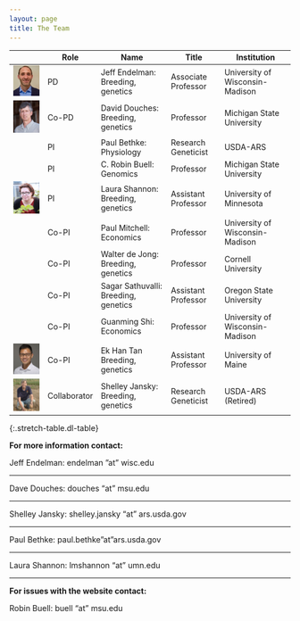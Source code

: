 ```yaml
---
layout: page
title: The Team
---
```



| | Role | Name | Title | Institution |
| --- | --- | --- | --- |--- |
| ![jeff][Jeff]| PD | Jeff Endelman: Breeding, genetics | Associate Professor | University of Wisconsin-Madison
|![dave][Dave] | Co-PD | David Douches: Breeding, genetics | Professor | Michigan State University
| | PI | Paul Bethke: Physiology | Research Geneticist | USDA-ARS
| | PI | C. Robin Buell: Genomics | Professor | Michigan State University
|![laura][Laura]| PI | Laura Shannon: Breeding, genetics | Assistant Professor | University of Minnesota
| | Co-PI | Paul Mitchell: Economics | Professor | University of Wisconsin-Madison
| | Co-PI | Walter de Jong: Breeding, genetics | Professor | Cornell University
| | Co-PI | Sagar Sathuvalli: Breeding, genetics | Assistant Professor | Oregon State University
| | Co-PI | Guanming Shi: Economics | Professor | University of Wisconsin-Madison
|![han][Han] | Co-PI | Ek Han Tan Breeding, genetics | Assistant Professor | University of Maine
| ![shelly][Shelley]| Collaborator | Shelley Jansky: Breeding, genetics | Research Geneticist | USDA-ARS (Retired)
{:.stretch-table.dl-table}


**For more information contact:**

Jeff Endelman: endelman ”at” wisc.edu

***
Dave Douches: douches “at” msu.edu

***
Shelley Jansky: shelley.jansky “at” ars.usda.gov

***
Paul Bethke: paul.bethke”at”ars.usda.gov

***
Laura Shannon: lmshannon “at” umn.edu

***

**For issues with the website contact:**

Robin Buell: buell “at” msu.edu


[Shelley]: /Shelley_Jansky_crop.jpg
[Dave]: /Dave_Douches3_crop.jpeg
[Laura]: /Laura_Shannon_crop.jpeg
[Han]: /Han_Square.jpg
[Jeff]: /Endelman_2020.jpg
